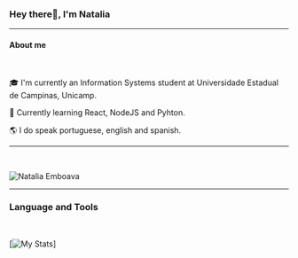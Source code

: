 ### **Hey there👋, I'm Natalia**
---
#### **About me**
<br>

🎓 I'm currently an Information Systems student at Universidade Estadual de Campinas, Unicamp.

🌱 Currently learning React, NodeJS and Pyhton.

🌎 I do speak portuguese, english and spanish. 



---

<br>

![Natalia Emboava](https://github-readme-stats.vercel.app/api?username=nemboav&show_icons=true&theme=midnight-purple)
<br>

---
### **Language and Tools**
<br>

[![My Stats](https://skillicons.dev/icons?i=js,html,css,c,java,cpp,github,linux,git,)]

<br>

